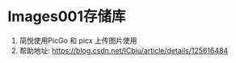 #  Images001存储库
1. 简悦使用PicGo 和 picx 上传图片使用
2. 帮助地址: https://blog.csdn.net/ICbiu/article/details/125616484
